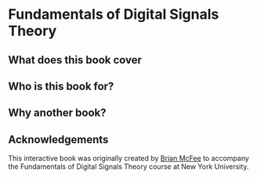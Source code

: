 # Fundamentals of Digital Signals Theory

## What does this book cover

## Who is this book for?

## Why another book?

## Acknowledgements

This interactive book was originally created by [Brian McFee][brm] to accompany the Fundamentals of Digital Signals Theory course at New York
University.

[brm]: https://bmcfee.github.io/
